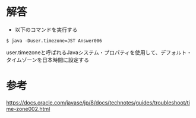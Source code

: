 # 解答
* 以下のコマンドを実行する
```
$ java -Duser.timezone=JST Answer006
```
user.timezoneと呼ばれるJavaシステム・プロパティを使用して、デフォルト・タイムゾーンを日本時間に設定する

# 参考
https://docs.oracle.com/javase/jp/8/docs/technotes/guides/troubleshoot/time-zone002.html
